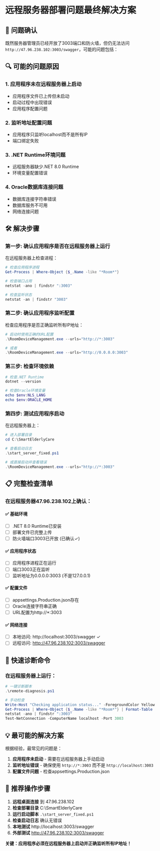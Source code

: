 # 远程服务器部署问题最终解决方案

## 🎯 问题确认
既然服务器管理员已经开放了3003端口和防火墙，但仍无法访问 `http://47.96.238.102:3003/swagger`，可能的问题包括：

## 🔍 可能的问题原因

### 1. 应用程序未在远程服务器上启动
- 应用程序文件已上传但未启动
- 启动过程中出现错误
- 应用程序配置问题

### 2. 监听地址配置问题
- 应用程序只监听localhost而不是所有IP
- 端口绑定失败

### 3. .NET Runtime环境问题
- 远程服务器缺少.NET 8.0 Runtime
- 环境变量配置错误

### 4. Oracle数据库连接问题
- 数据库连接字符串错误
- 数据库服务不可用
- 网络连接问题

## 🛠️ 解决步骤

### 第一步: 确认应用程序是否在远程服务器上运行
在远程服务器上检查进程：
```powershell
# 检查应用程序进程
Get-Process | Where-Object {$_.Name -like "*Room*"}

# 检查端口占用
netstat -ano | findstr ":3003"

# 检查监听状态
netstat -an | findstr "3003"
```

### 第二步: 确认应用程序监听配置
检查应用程序是否正确监听所有IP地址：
```powershell
# 启动时使用正确的URL配置
.\RoomDeviceManagement.exe --urls="http://*:3003"

# 或者
.\RoomDeviceManagement.exe --urls="http://0.0.0.0:3003"
```

### 第三步: 检查环境依赖
```powershell
# 检查.NET Runtime
dotnet --version

# 检查Oracle环境变量
echo $env:NLS_LANG
echo $env:ORACLE_HOME
```

### 第四步: 测试应用程序启动
在远程服务器上：
```powershell
# 进入部署目录
cd C:\SmartElderlyCare

# 查看启动日志
.\start_server_fixed.ps1

# 或直接启动并查看错误
.\RoomDeviceManagement.exe --urls="http://*:3003"
```

## 📋 完整检查清单

### 在远程服务器47.96.238.102上确认：

#### ✅ 基础环境
- [ ] .NET 8.0 Runtime已安装
- [ ] 部署文件已完整上传
- [ ] 防火墙端口3003已开放 (已确认✓)

#### ✅ 应用程序状态  
- [ ] 应用程序进程正在运行
- [ ] 端口3003正在监听
- [ ] 监听地址为0.0.0.0:3003 (不是127.0.0.1)

#### ✅ 配置文件
- [ ] appsettings.Production.json存在
- [ ] Oracle连接字符串正确
- [ ] URL配置为http://*:3003

#### ✅ 网络连接
- [ ] 本地访问: http://localhost:3003/swagger ✓
- [ ] 远程访问: http://47.96.238.102:3003/swagger

## 🔧 快速诊断命令

### 在远程服务器上运行：
```powershell
# 一键诊断脚本
.\remote-diagnosis.ps1

# 手动检查
Write-Host "Checking application status..." -ForegroundColor Yellow
Get-Process | Where-Object {$_.Name -like "*Room*"} | Format-Table
netstat -ano | findstr ":3003"
Test-NetConnection -ComputerName localhost -Port 3003
```

## 💡 最可能的解决方案

根据经验，最常见的问题是：

1. **应用程序未启动** - 需要在远程服务器上手动启动
2. **监听地址错误** - 确保使用 `http://*:3003` 而不是 `http://localhost:3003`
3. **配置文件问题** - 检查appsettings.Production.json

## 🚀 推荐操作步骤

1. **远程桌面连接** 到 47.96.238.102
2. **检查部署目录** C:\SmartElderlyCare
3. **运行启动脚本** `.\start_server_fixed.ps1`
4. **检查启动日志** 确认无错误
5. **本地测试** http://localhost:3003/swagger
6. **外部测试** http://47.96.238.102:3003/swagger

**关键：应用程序必须在远程服务器上启动并正确监听所有IP地址！**
